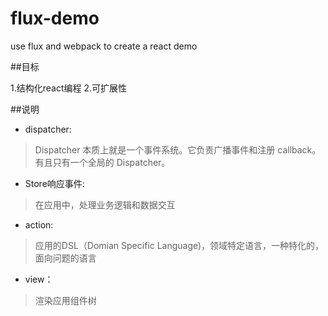 # flux-demo
use flux and webpack to create a react demo

##目标
>
1.结构化react编程
2.可扩展性

##说明
- dispatcher:
>Dispatcher 本质上就是一个事件系统。它负责广播事件和注册 callback。有且只有一个全局的 Dispatcher。

- Store响应事件:
>在应用中，处理业务逻辑和数据交互

- action:
>应用的DSL（Domian Specific Language)，领域特定语言，一种特化的，面向问题的语言

- view：
>渲染应用组件树
